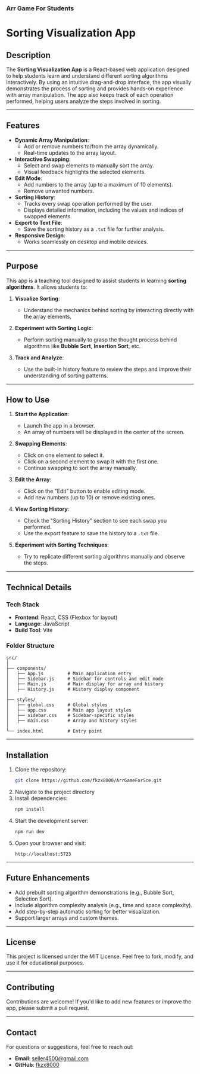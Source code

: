 ### Arr Game For Students


# Sorting Visualization App

## Description

The **Sorting Visualization App** is a React-based web application designed to help students learn and understand different sorting algorithms interactively. By using an intuitive drag-and-drop interface, the app visually demonstrates the process of sorting and provides hands-on experience with array manipulation. The app also keeps track of each operation performed, helping users analyze the steps involved in sorting.

---

## Features

- **Dynamic Array Manipulation**:
  - Add or remove numbers to/from the array dynamically.
  - Real-time updates to the array layout.
- **Interactive Swapping**:
  - Select and swap elements to manually sort the array.
  - Visual feedback highlights the selected elements.
- **Edit Mode**:
  - Add numbers to the array (up to a maximum of 10 elements).
  - Remove unwanted numbers.
- **Sorting History**:
  - Tracks every swap operation performed by the user.
  - Displays detailed information, including the values and indices of swapped elements.
- **Export to Text File**:
  - Save the sorting history as a `.txt` file for further analysis.
- **Responsive Design**:
  - Works seamlessly on desktop and mobile devices.
  
---

## Purpose

This app is a teaching tool designed to assist students in learning **sorting algorithms**. It allows students to:

1. **Visualize Sorting**:
   - Understand the mechanics behind sorting by interacting directly with the array elements.
   
2. **Experiment with Sorting Logic**:
   - Perform sorting manually to grasp the thought process behind algorithms like **Bubble Sort**, **Insertion Sort**, etc.

3. **Track and Analyze**:
   - Use the built-in history feature to review the steps and improve their understanding of sorting patterns.

---

## How to Use

1. **Start the Application**:
   - Launch the app in a browser.
   - An array of numbers will be displayed in the center of the screen.

2. **Swapping Elements**:
   - Click on one element to select it.
   - Click on a second element to swap it with the first one.
   - Continue swapping to sort the array manually.

3. **Edit the Array**:
   - Click on the "Edit" button to enable editing mode.
   - Add new numbers (up to 10) or remove existing ones.

4. **View Sorting History**:
   - Check the "Sorting History" section to see each swap you performed.
   - Use the export feature to save the history to a `.txt` file.

5. **Experiment with Sorting Techniques**:
   - Try to replicate different sorting algorithms manually and observe the steps.

---

## Technical Details

### Tech Stack

- **Frontend**: React, CSS (Flexbox for layout)
- **Language**: JavaScript
- **Build Tool**: Vite

### Folder Structure

```
src/
│
├── components/
│   ├── App.js         # Main application entry
│   ├── Sidebar.js     # Sidebar for controls and edit mode
│   ├── Main.js        # Main display for array and history
│   ├── History.js     # History display component
│
├── styles/
│   ├── global.css     # Global styles
│   ├── app.css        # Main app layout styles
│   ├── sidebar.css    # Sidebar-specific styles
│   ├── main.css       # Array and history styles
│
└── index.html         # Entry point
```

---

## Installation

1. Clone the repository:
   ```bash
   git clone https://github.com/fkzx8000/ArrGameForSce.git
   ```
2. Navigate to the project directory
3. Install dependencies:
   ```bash
   npm install
   ```
4. Start the development server:
   ```bash
   npm run dev
   ```
5. Open your browser and visit:
   ```
   http://localhost:5723
   ```

---

## Future Enhancements

- Add prebuilt sorting algorithm demonstrations (e.g., Bubble Sort, Selection Sort).
- Include algorithm complexity analysis (e.g., time and space complexity).
- Add step-by-step automatic sorting for better visualization.
- Support larger arrays and custom themes.

---

## License

This project is licensed under the MIT License. Feel free to fork, modify, and use it for educational purposes.

---

## Contributing

Contributions are welcome! If you'd like to add new features or improve the app, please submit a pull request.

---

## Contact

For questions or suggestions, feel free to reach out:

- **Email**: seller4500@gmail.com
- **GitHub**: [fkzx8000](https://fkzx8000/ArrGameForSce)
